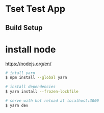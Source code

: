 # Tset Test App

## Build Setup

# install node
https://nodejs.org/en/

``` bash
# intall yarn
$ npm install --global yarn

# install dependencies
$ yarn install --frozen-lockfile

# serve with hot reload at localhost:3000
$ yarn dev
```